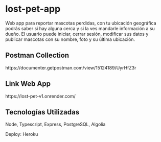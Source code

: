 # lost-pet-app

Web app para reportar mascotas perdidas, con tu ubicación geográfica podrás saber si hay alguna cerca y si la ves mandarle información a su dueño.
El usuario puede iniciar, cerrar sesión, modificar sus datos y publicar mascotas con su nombre, foto y su última ubicación.

<h2 align="left"> Postman Collection </h2>
https://documenter.getpostman.com/view/15124189/UyrHfZ3r

<h2 align="left"> Link Web App </h2>
https://lost-pet-v1.onrender.com/

<h2 align="left"> Tecnologías Utilizadas </h2>
Node, Typescript, Express, PostgreSQL, Algolia

Deploy: Heroku
